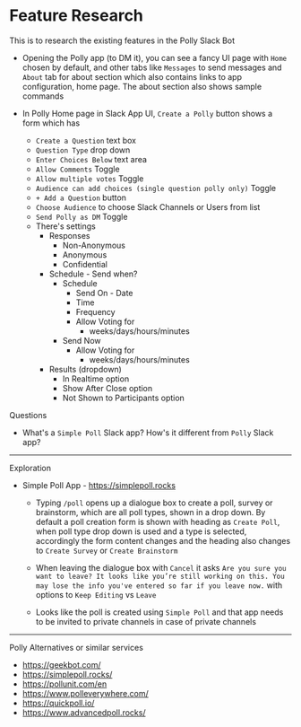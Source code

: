 # Feature Research

This is to research the existing features in the Polly Slack Bot

- Opening the Polly app (to DM it), you can see a fancy UI page with `Home` chosen by default, and other tabs like `Messages` to send messages and `About` tab for about section which also contains links to app configuration, home page. The about section also shows sample commands

- In Polly Home page in Slack App UI, `Create a Polly` button shows a form which has
    - `Create a Question` text box
    - `Question Type` drop down
    - `Enter Choices Below` text area
    - `Allow Comments` Toggle
    - `Allow multiple votes` Toggle
    - `Audience can add choices (single question polly only)` Toggle
    - `+ Add a Question` button
    - `Choose Audience` to choose Slack Channels or Users from list
    - `Send Polly as DM` Toggle
    - There's settings
        - Responses
            - Non-Anonymous
            - Anonymous
            - Confidential
        - Schedule - Send when?
            - Schedule
                - Send On - Date
                - Time
                - Frequency
                - Allow Voting for
                    - weeks/days/hours/minutes
            - Send Now
                - Allow Voting for
                    - weeks/days/hours/minutes
        - Results (dropdown)
            - In Realtime option
            - Show After Close option
            - Not Shown to Participants option


Questions
- What's a `Simple Poll` Slack app? How's it different from `Polly` Slack app?

---

Exploration
- Simple Poll App - https://simplepoll.rocks
    - Typing `/poll` opens up a dialogue box to create a poll, survey or brainstorm, which are all poll types, shown in a drop down. By default a poll creation form is shown with heading as `Create Poll`, when poll type drop down is used and a type is selected, accordingly the form content changes and the heading also changes to `Create Survey` or `Create Brainstorm`

    - When leaving the dialogue box with `Cancel` it asks `Are you sure you want to leave? It looks like you’re still working on this. You may lose the info you've entered so far if you leave now.` with options to `Keep Editing` vs `Leave`

    - Looks like the poll is created using `Simple Poll` and that app needs to be invited to private channels in case of private channels

---

Polly Alternatives or similar services
- https://geekbot.com/
- https://simplepoll.rocks/
- https://pollunit.com/en
- https://www.polleverywhere.com/
- https://quickpoll.io/
- https://www.advancedpoll.rocks/
